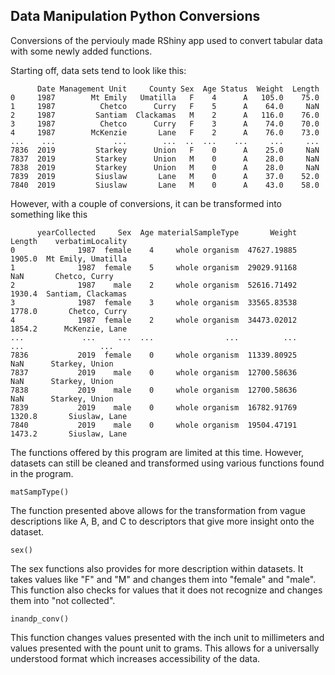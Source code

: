 <h2>Data Manipulation Python Conversions</h2>

Conversions of the perviouly made RShiny app used to convert tabular data with some newly added functions. 

Starting off, data sets tend to look like this:

```
      Date Management Unit     County Sex  Age Status  Weight  Length
0     1987        Mt Emily   Umatilla   F    4      A   105.0    75.0
1     1987          Chetco      Curry   F    5      A    64.0     NaN
2     1987         Santiam  Clackamas   M    2      A   116.0    76.0
3     1987          Chetco      Curry   F    3      A    74.0    70.0
4     1987        McKenzie       Lane   F    2      A    76.0    73.0
...    ...             ...        ...  ..  ...    ...     ...     ...
7836  2019         Starkey      Union   F    0      A    25.0     NaN
7837  2019         Starkey      Union   M    0      A    28.0     NaN
7838  2019         Starkey      Union   M    0      A    28.0     NaN
7839  2019         Siuslaw       Lane   M    0      A    37.0    52.0
7840  2019         Siuslaw       Lane   M    0      A    43.0    58.0

```
However, with a couple of conversions, it can be transformed into something like this

```
      yearCollected     Sex  Age materialSampleType       Weight  Length    verbatimLocality
0              1987  female    4     whole organism  47627.19885  1905.0  Mt Emily, Umatilla
1              1987  female    5     whole organism  29029.91168     NaN       Chetco, Curry
2              1987    male    2     whole organism  52616.71492  1930.4  Santiam, Clackamas
3              1987  female    3     whole organism  33565.83538  1778.0       Chetco, Curry
4              1987  female    2     whole organism  34473.02012  1854.2      McKenzie, Lane
...             ...     ...  ...                ...          ...     ...                 ...
7836           2019  female    0     whole organism  11339.80925     NaN      Starkey, Union
7837           2019    male    0     whole organism  12700.58636     NaN      Starkey, Union
7838           2019    male    0     whole organism  12700.58636     NaN      Starkey, Union
7839           2019    male    0     whole organism  16782.91769  1320.8       Siuslaw, Lane
7840           2019    male    0     whole organism  19504.47191  1473.2       Siuslaw, Lane

```
The functions offered by this program are limited at this time. However, datasets can still be cleaned and transformed 
using various functions found in the program.

```
matSampType()
```
The function presented above allows for the transformation from vague descriptions like A, B, and C to descriptors that 
give more insight onto the dataset. 

```
sex()
```
The sex functions also provides for more description within datasets. It takes values like "F" and "M" and changes them 
into "female" and "male". This function also checks for values that it does not recognize and changes them into 
"not collected".

```
inandp_conv()
```
This function changes values presented with the inch unit to millimeters and values presented with the pount unit to
grams. This allows for a universally understood format which increases accessibility of the data. 
